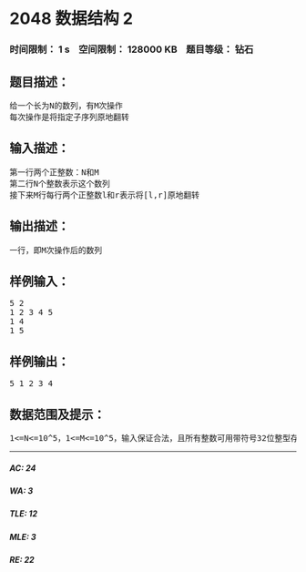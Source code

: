 # 2048 数据结构 2   
### 时间限制： 1 s&nbsp;&nbsp;&nbsp;&nbsp;空间限制： 128000 KB&nbsp;&nbsp;&nbsp;&nbsp;题目等级： 钻石  
## 题目描述：  

<pre>
给一个长为N的数列，有M次操作  
每次操作是将指定子序列原地翻转
</pre>
  
  
## 输入描述：  

<pre>
第一行两个正整数：N和M  
第二行N个整数表示这个数列  
接下来M行每行两个正整数l和r表示将[l,r]原地翻转
</pre>
  
  
## 输出描述：  

<pre>
一行，即M次操作后的数列
</pre>
  
  
## 样例输入：  

<pre>
5 2
1 2 3 4 5
1 4
1 5
</pre>
  
  
## 样例输出：  

<pre>
5 1 2 3 4
</pre>
  
  
## 数据范围及提示：  

<pre>
1<=N<=10^5，1<=M<=10^5，输入保证合法，且所有整数可用带符号32位整型存储。
</pre>
  
  
***  

##### AC: 24  
##### WA: 3  
##### TLE: 12  
##### MLE: 3  
##### RE: 22  
